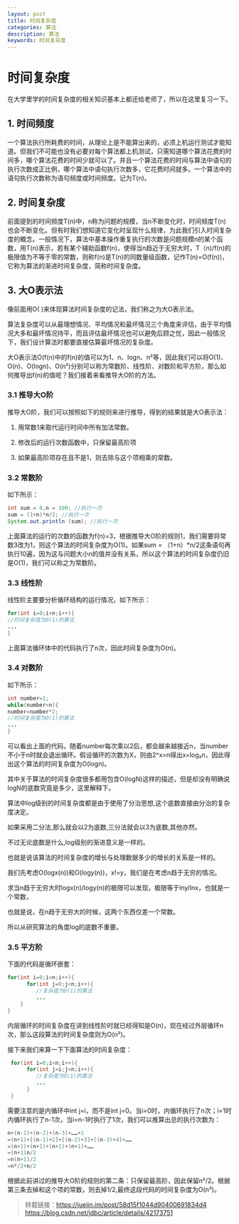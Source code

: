 ```yaml
---
layout: post
title: 时间复杂度
categories: 算法
description: 算法
keywords: 时间复杂度
---
```


# 时间复杂度

在大学里学的时间复杂度的相关知识基本上都还给老师了，所以在这里复习一下。

## 1. 时间频度

一个算法执行所耗费的时间，从理论上是不能算出来的，必须上机运行测试才能知道。但我们不可能也没有必要对每个算法都上机测试，只需知道哪个算法花费的时间多，哪个算法花费的时间少就可以了。并且一个算法花费的时间与算法中语句的执行次数成正比例，哪个算法中语句执行次数多，它花费时间就多。一个算法中的语句执行次数称为语句频度或时间频度。记为T(n)。

## 2. 时间复杂度

前面提到的时间频度T(n)中，n称为问题的规模，当n不断变化时，时间频度T(n)也会不断变化。但有时我们想知道它变化时呈现什么规律，为此我们引入时间复杂度的概念。一般情况下，算法中基本操作重复执行的次数是问题规模n的某个函数，用T(n)表示，若有某个辅助函数f(n)，使得当n趋近于无穷大时，T（n)/f(n)的极限值为不等于零的常数，则称f(n)是T(n)的同数量级函数，记作T(n)=O(f(n))，它称为算法的渐进时间复杂度，简称时间复杂度。

## 3. 大O表示法

像前面用O( )来体现算法时间复杂度的记法，我们称之为大O表示法。

算法复杂度可以从最理想情况、平均情况和最坏情况三个角度来评估，由于平均情况大多和最坏情况持平，而且评估最坏情况也可以避免后顾之忧，因此一般情况下，我们设计算法时都要直接估算最坏情况的复杂度。

大O表示法O(f(n)中的f(n)的值可以为1、n、logn、n²等，因此我们可以将O(1)、O(n)、O(logn)、O(n²)分别可以称为常数阶、线性阶、对数阶和平方阶，那么如何推导出f(n)的值呢？我们接着来看推导大O阶的方法。

### 3.1 推导大O阶

推导大O阶，我们可以按照如下的规则来进行推导，得到的结果就是大O表示法：

1. 用常数1来取代运行时间中所有加法常数。

2. 修改后的运行次数函数中，只保留最高阶项

3. 如果最高阶项存在且不是1，则去除与这个项相乘的常数。

### 3.2 常数阶

如下所示：

```java
int sum = 0,n = 100; //执行一次  
sum = (1+n)*n/2; //执行一次  
System.out.println (sum); //执行一次
```

上面算法的运行的次数的函数为f(n)=3，根据推导大O阶的规则1，我们需要将常数3改为1，则这个算法的时间复杂度为O(1)。如果sum = （1+n）*n/2这条语句再执行10遍，因为这与问题大小n的值并没有关系，所以这个算法的时间复杂度仍旧是O(1)，我们可以称之为常数阶。

### 3.3 线性阶

线性阶主要要分析循环结构的运行情况，如下所示：

```java
for(int i=0;i<n;i++){
//时间复杂度为O(1)的算法
...
}
```

上面算法循环体中的代码执行了n次，因此时间复杂度为O(n)。

### 3.4 对数阶

如下所示：

```java
int number=1;
while(number<n){
number=number*2;
//时间复杂度为O(1)的算法
...
}
```

可以看出上面的代码，随着number每次乘以2后，都会越来越接近n，当number不小于n时就会退出循环。假设循环的次数为X，则由2^x=n得出x=log₂n，因此得出这个算法的时间复杂度为O(logn)。

其中关于算法的时间复杂度很多都用包含O(logN)这样的描述，但是却没有明确说logN的底数究竟是多少，这里解释下。

算法中log级别的时间复杂度都是由于使用了分治思想,这个底数直接由分治的复杂度决定。

如果采用二分法,那么就会以2为底数,三分法就会以3为底数,其他亦然。

不过无论底数是什么,log级别的渐进意义是一样的。

也就是说该算法的时间复杂度的增长与处理数据多少的增长的关系是一样的。

我们先考虑O(logx(n))和O(logy(n))，x!=y，我们是在考虑n趋于无穷的情况。

求当n趋于无穷大时logx(n)/logy(n)的极限可以发现，极限等于lny/lnx，也就是一个常数，

也就是说，在n趋于无穷大的时候，这两个东西仅差一个常数。

所以从研究算法的角度log的底数不重要。

### 3.5 平方阶

下面的代码是循环嵌套：

```java
for(int i=0;i<n;i++){   
      for(int j=0;j<n;i++){
         //复杂度为O(1)的算法
         ... 
    }
}
```

内层循环的时间复杂度在讲到线性阶时就已经得知是O(n)，现在经过外层循环n次，那么这段算法的时间复杂度则为O(n²)。

接下来我们来算一下下面算法的时间复杂度：

```java
 for(int i=0;i<n;i++){   
      for(int j=i;j<n;i++){
         //复杂度为O(1)的算法
         ... 
      }
 }
```

需要注意的是内循环中int j=i，而不是int j=0。当i=0时，内循环执行了n次；i=1时内循环执行了n-1次，当i=n-1时执行了1次，我们可以推算出总的执行次数为：

```java
n+(n-1)+(n-2)+(n-3)+……+1
=(n+1)+[(n-1)+2]+[(n-2)+3]+[(n-3)+4]+……
=(n+1)+(n+1)+(n+1)+(n+1)+……
=(n+1)n/2
=n(n+1)/2
=n²/2+n/2
```

根据此前讲过的推导大O阶的规则的第二条：只保留最高阶，因此保留n²/2。根据第三条去掉和这个项的常数，则去掉1/2,最终这段代码的时间复杂度为O(n²)。

> 转载链接：https://juejin.im/post/58d15f1044d90400691834d4
> https://blog.csdn.net/jdbc/article/details/42173751
